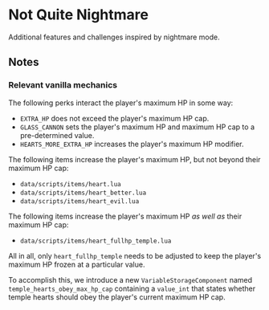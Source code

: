# Not Quite Nightmare

Additional features and challenges inspired by nightmare mode.

## Notes

### Relevant vanilla mechanics

The following perks interact the player's maximum HP in some way:

- `EXTRA_HP` does not exceed the player's maximum HP cap.
- `GLASS_CANNON` sets the player's maximum HP and maximum HP cap to a pre-determined value.
- `HEARTS_MORE_EXTRA_HP` increases the player's maximum HP modifier.

The following items increase the player's maximum HP, but not beyond their maximum HP cap:

- `data/scripts/items/heart.lua`
- `data/scripts/items/heart_better.lua`
- `data/scripts/items/heart_evil.lua`

The following items increase the player's maximum HP _as well as_ their maximum HP cap:

- `data/scripts/items/heart_fullhp_temple.lua`

All in all, only `heart_fullhp_temple` needs to be adjusted to keep the player's maximum HP frozen at a particular value.

To accomplish this, we introduce a new `VariableStorageComponent` named `temple_hearts_obey_max_hp_cap` containing a `value_int` that states whether temple hearts should obey the player's current maximum HP cap.
